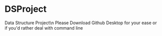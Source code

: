 # DSProject
 Data Structure Project\n
Please Download Github Desktop for your ease or if you'd rather deal with command line 
